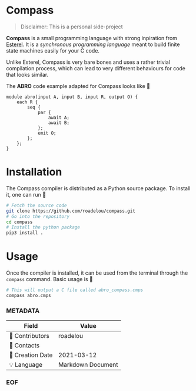 # Compass

> Disclaimer: This is a personal side-project

__Compass__ is a small programming language with strong inpiration from [Esterel](https://en.wikipedia.org/wiki/Esterel). It is a _synchronous programming language_ meant to build finite state machines easily for your C code.

Unlike Esterel, Compass is very bare bones and uses a rather trivial compilation process, which can lead to very different behaviours for code that looks similar.

The __ABRO__ code example adapted for Compass looks like :arrow_down_small:

```
module abro(input A, input B, input R, output O) {
    each R {
        seq {
            par {
                await A;
                await B;
            };
            emit O;
        };
    };
}
```

# Installation

The Compass compiler is distributed as a Python source package. To install it, one can run :arrow_down_small:

```bash
# Fetch the source code
git clone https://github.com/roadelou/compass.git
# Go into the repository
cd compass
# Install the python package
pip3 install .
``` 

# Usage

Once the compiler is installed, it can be used from the terminal through the `compass` command. Basic usage is :arrow_down_small:

```bash
# This will output a C file called abro_compass.cmps
compass abro.cmps
```

### METADATA

Field | Value
--- | ---
:pencil: Contributors | roadelou
:email: Contacts | 
:date: Creation Date | 2021-03-12
:bulb: Language | Markdown Document

### EOF
